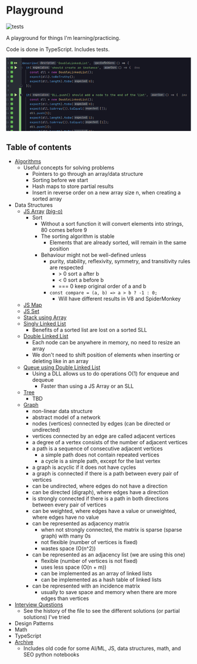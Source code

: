 # Playground

![tests](https://github.com/PabloRosales/playground/actions/workflows/node.js.yml/badge.svg)

A playground for things I'm learning/practicing.

Code is done in TypeScript. Includes tests.

![Screenshot](./screenshot.png)

## Table of contents

* [Algorithms](src/algos)
  * Useful concepts for solving problems
    * Pointers to go through an array/data structure
    * Sorting before we start
    * Hash maps to store partial results
    * Insert in reverse order on a new array size n, when creating a sorted array
* Data Structures
  * [JS Array](src/data-structures/arrays.test.ts) [(big-o)](src/data-structures/array.big-o.test.ts)
    * Sort
      * Without a sort function it will convert elements into strings, 80 comes before 9
      * The sorting algorithm is stable
        * Elements that are already sorted, will remain in the same position
      * Behaviour might not be well-defined unless
        * purity, stability, reflexivity, symmetry, and transitivity rules are respected
          * \> 0	sort a after b
          *  < 0	sort a before b
          *  === 0	keep original order of a and b
        * `const compare = (a, b) => a > b ? -1 : 0;`
          * Will have different results in V8 and SpiderMonkey
  * [JS Map](src/data-structures/map.test.ts)
  * [JS Set](src/data-structures/set.test.ts)
  * [Stack using Array](src/data-structures/stack.test.ts)
  * [Singly Linked List](src/data-structures/singly-linked-list.test.ts)
    * Benefits of a sorted list are lost on a sorted SLL
  * [Double Linked List](src/data-structures/double-linked-list.test.ts)
    * Each node can be anywhere in memory, no need to resize an array
    * We don't need to shift position of elements when inserting or deleting like in an array
  * [Queue using Double Linked List](src/data-structures/queue-with-dll.test.ts)
    * Using a DLL allows us to do operations O(1) for enqueue and dequeue
      * Faster than using a JS Array or an SLL
  * [Tree](src/data-structures/tree.test.ts)
    * TBD
  * [Graph](src/data-structures/undirected-graph.test.ts)
    * non-linear data structure
    * abstract model of a network
    * nodes (vertices) connected by edges (can be directed or undirected)
    * vertices connected by an edge are called adjacent vertices
    * a degree of a vertex consists of the number of adjacent vertices
    * a path is a sequence of consecutive adjacent vertices
      * a simple path does not contain repeated vertices
      * a cycle is a simple path, except for the last vertex
    * a graph is acyclic if it does not have cycles
    * a graph is connected if there is a path between every pair of vertices
    * can be undirected, where edges do not have a direction
    * can be directed (digraph), where edges have a direction
    * is strongly connected if there is a path in both directions between every pair of vertices
    * can be weighted, where edges have a value or unweighted, where edges have no value
    * can be represented as adjacency matrix
      * when not strongly connected, the matrix is sparse (sparse graph) with many 0s
      * not flexible (number of vertices is fixed)
      * wastes space (O(n^2))
    * can be represented as an adjacency list (we are using this one)
      * flexible (number of vertices is not fixed)
      * uses less space (O(n + m))
      * can be implemented as an array of linked lists
      * can be implemented as a hash table of linked lists
    * can be represented with an incidence matrix
      * usually to save space and memory when there are more edges than vertices
* [Interview Questions](src/interview-questions)
  * See the history of the file to see the different solutions (or partial solutions) I've tried
* Design Patterns
* Math
* TypeScript
* [Archive](https://github.com/PabloRosales/playground/tree/a34ae4ab7b077816caeb972e93844c05bb6f2ef8/archive/pre-2022)
  * Includes old code for some AI/ML, JS, data structures, math, and SEO python notebooks
